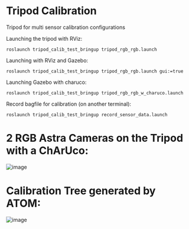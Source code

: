 # Tripod Calibration
Tripod for multi sensor calibration configurations


Launching the tripod with RViz:

    roslaunch tripod_calib_test_bringup tripod_rgb_rgb.launch
    
Launching with RViz and Gazebo:

    roslaunch tripod_calib_test_bringup tripod_rgb_rgb.launch gui:=true

Launching Gazebo with charuco:

    roslaunch tripod_calib_test_bringup tripod_rgb_rgb_w_charuco.launch

Record bagfile for calibration (on another terminal):

    roslaunch tripod_calib_test_bringup record_sensor_data.launch


# 2 RGB Astra Cameras on the Tripod with a ChArUco:

![image](https://user-images.githubusercontent.com/93128909/200885622-ce74d62d-6a24-4886-b59f-a0730472b1a3.png)


# Calibration Tree generated by ATOM:
![image](https://user-images.githubusercontent.com/80167550/200931189-aee1084f-9f69-461b-a55b-07f832fc94be.png)

